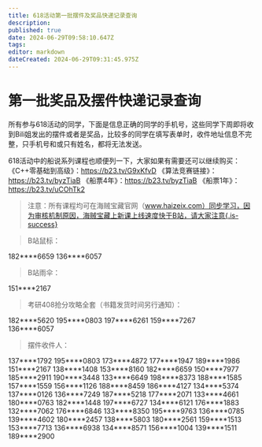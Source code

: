 ```yaml
---
title: 618活动第一批摆件及奖品快递记录查询
description: 
published: true
date: 2024-06-29T09:58:10.647Z
tags: 
editor: markdown
dateCreated: 2024-06-29T09:31:45.975Z
---
```


# 第一批奖品及摆件快递记录查询

所有参与618活动的同学，下面是信息正确的同学的手机号，这些同学下周即将收到Bili姐发出的摆件或者是奖品，比较多的同学在填写表单时，收件地址信息不完整，只手机号和或只有姓名，都将无法发送。

618活动中的船说系列课程也顺便列一下，大家如果有需要还可以继续购买：
《C++零基础到高级》：https://b23.tv/G9xKfvD
《算法竞赛链接》：https://b23.tv/byzTiaB
《船票4年》：https://b23.tv/byzTiaB
《船票1年》：https://b23.tv/uCOhTk2

> 注意：所有课程均可在海贼宝藏官网（www.haizeix.com）同步学习，因为审核机制原因，海贼宝藏上新课上线速度快于B站，请大家注意{.is-success}

> B站鼠标：

182\*\***6659
136\*\***6057

> B站雨伞：

151\*\***2167

> 考研408抢分攻略全套（书籍发货时间另行通知）：

182\*\***5620
195\*\***0803
197\*\***6261
159\*\***7267  
136\*\***6057


> 摆件收件人：

137\*\***1792
195\*\***0803
173\*\***4872
177\*\***1947
189\*\***1986
151\*\***2167
138\*\***1408
153\*\***8160
182\*\***6659
150\*\***7977
185\*\***2911
190\*\***3448
133\*\***6649
198\*\***8373
188\*\***1585
157\*\***1559
156\*\***1126
188\*\***8459
186\*\***4127
134\*\***5374
137\*\***0126
136\*\***7249
187\*\***5218
177\*\***2071
133\*\***4661
180\*\***0763
182\*\***1448
197\*\***6727
134\*\***6121
176\*\***1883
132\*\***7062
176\*\***6846
133\*\***8350
195\*\***9763
136\*\***0785
139\*\***4602
180\*\***2457
138\*\***5803
180\*\***2561
159\*\***1513
153\*\***7713
136\*\***6938
134\*\***8571
156\*\***1004
139\*\***1511
189\*\***2900